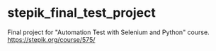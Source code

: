 # stepik_final_test_project

Final project for "Automation Test with Selenium and Python" course.
https://stepik.org/course/575/

